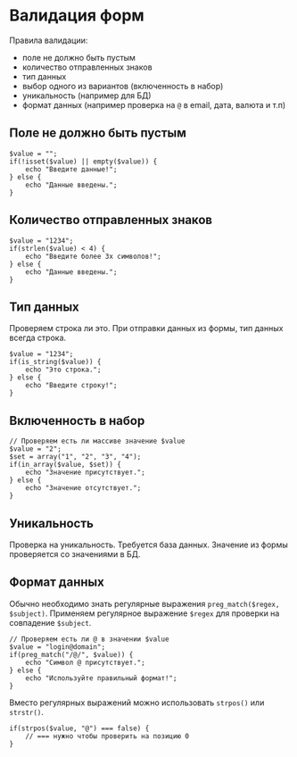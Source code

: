 # Валидация форм

Правила валидации:
- поле не должно быть пустым
- количество отправленных знаков
- тип данных
- выбор одного из вариантов (включенность в набор)
- уникальность (например для БД)
- формат данных (например проверка на `@` в email, дата, валюта и т.п)

## Поле не должно быть пустым

    $value = "";
    if(!isset($value) || empty($value)) {
        echo "Введите данные!";
    } else {
        echo "Данные введены.";
    }

## Количество отправленных знаков

    $value = "1234";
    if(strlen($value) < 4) {
        echo "Введите более 3х символов!";
    } else {
        echo "Данные введены.";
    }

## Тип данных
Проверяем строка ли это. При отправки данных из формы, тип данных всегда строка.

    $value = "1234";
    if(is_string($value)) {
        echo "Это строка.";
    } else {
        echo "Введите строку!";
    }

## Включенность в набор

    // Проверяем есть ли массиве значение $value
    $value = "2";
    $set = array("1", "2", "3", "4");
    if(in_array($value, $set)) {
        echo "Значение присутствует.";
    } else {
        echo "Значение отсутствует.";
    }

## Уникальность
Проверка на уникальность. Требуется база данных. Значение из формы проверяется со значениями в БД.

## Формат данных
Обычно необходимо знать регулярные выражения `preg_match($regex, $subject)`. Применяем регулярное выражение `$regex` для проверки на совпадение `$subject`.

    // Проверяем есть ли @ в значении $value
    $value = "login@domain";
    if(preg_match("/@/", $value)) {
        echo "Символ @ присутствует.";
    } else {
        echo "Используйте правильный формат!";
    }

Вместо регулярных выражений можно использовать `strpos()` или `strstr()`.

    if(strpos($value, "@") === false) {
        // === нужно чтобы проверить на позицию 0
    }
